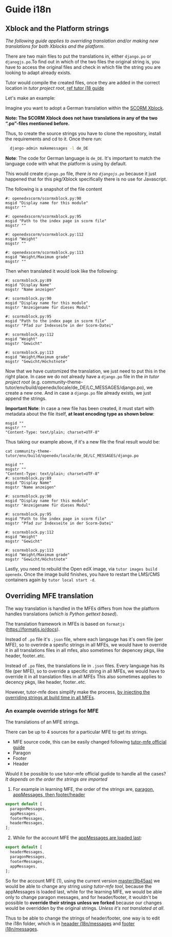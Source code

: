 # Guide i18n

## Xblock and the Platform strings

_The following guide applies to overriding translation and/or making new translations for both Xblocks and the platform_.

There are two main files to put the translations in, either `django.po` or `djanogjs.po`.To find out in which of the two files the original string is, you have to access the original files and check in which file the string you are looking to adapt already exists.

Tutor would compile the created files, once they are added in the correct location in _tutor project root_, [ref tutor i18 guide](https://docs.tutor.overhang.io/configuration.html#adding-custom-translations)

Let's make an example:

Imagine you want to adopt a German translation within the [SCORM Xblock](https://github.com/overhangio/openedx-scorm-xblock).

**Note: The SCORM Xblock does not have translations in any of the two “.po”-files mentioned before.**

Thus, to create the source strings you have to clone the repository, install the requirements and cd to it. Once there run:

```bash
  django-admin makemessages -l de_DE
```

**Note**: The code for German language is `de_DE`. It's important to match the language code with what the platform is using by default.

This would create `django.po` file, _there is no `djangojs.po`_ because it just happened that for this pkg/Xblock specifically there is no use for Javascript.

The following is a snapshot of the file content

```gettext
#: openedxscorm/scormxblock.py:90
msgid "Display name for this module"
msgstr ""

#: openedxscorm/scormxblock.py:95
msgid "Path to the index page in scorm file"
msgstr ""

#: openedxscorm/scormxblock.py:112
msgid "Weight"
msgstr ""

#: openedxscorm/scormxblock.py:113
msgid "Weight/Maximum grade"
msgstr ""

```

Then when translated it would look like the following:

```gettext
#: scormxblock.py:89
msgid "Display Name"
msgstr "Name anzeigen"

#: scormxblock.py:90
msgid "Display name for this module"
msgstr "Anzeigename für dieses Modul"

#: scormxblock.py:95
msgid "Path to the index page in scorm file"
msgstr "Pfad zur Indexseite in der Scorm-Datei"

#: scormxblock.py:112
msgid "Weight"
msgstr "Gewicht"

#: scormxblock.py:113
msgid "Weight/Maximum grade"
msgstr "Gewicht/Höchstnote"

```

Now that we have customized the translation, we just need to put this in the right place. In case we do not already have a `django.po` file in the _in tutor project root_ (e.g. community-theme-tutor/env/build/openedx/locale/de_DE/LC_MESSAGES/django.po), we create a new one. And in case a `django.po` file already exists, we just append the strings.

**Important Note**: In case a new file has been created, it must start with metadata about the file itself, **at least encoding type as shown below**:

```
msgid ""
msgstr ""
"Content-Type: text/plain; charset=UTF-8"
```

Thus taking our example above, if it's a new file the final result would be:

`cat community-theme-tutor/env/build/openedx/locale/de_DE/LC_MESSAGES/django.po`

```
msgid ""
msgstr ""
"Content-Type: text/plain; charset=UTF-8"
#: scormxblock.py:89
msgid "Display Name"
msgstr "Name anzeigen"

#: scormxblock.py:90
msgid "Display name for this module"
msgstr "Anzeigename für dieses Modul"

#: scormxblock.py:95
msgid "Path to the index page in scorm file"
msgstr "Pfad zur Indexseite in der Scorm-Datei"

#: scormxblock.py:112
msgid "Weight"
msgstr "Gewicht"

#: scormxblock.py:113
msgid "Weight/Maximum grade"
msgstr "Gewicht/Höchstnote"

```

Lastly, you need to rebuild the Open edX image, via `tutor images build openedx`. Once the image build finishes,  you have to restart the LMS/CMS containers again by `tutor local start -d`.

## Overriding MFE translation

The way translation is handled in the MFEs differs from how the platform handles translations (_which is Python gettext based_).

The translation framework in MFEs is based on `formatjs` (https://formatjs.io/docs).

Instead of `.po` file it's `.json` file, where each langauge has it's own file (per MFE), so to overirde a spesfic strings in all MFEs, we would have to override it in all translations files in all mfes, also sometimes for depencey pkgs, like header, footer..etc.

Instead of `.po` files, the translations lie in  `.json` files. Every language has its file (per MFE), so to override a specific string in all MFEs, we would have to override it in all translation files in all MFEs This also sometimes applies to decency pkgs, like header, footer..etc.


However, tutor-mfe does simplify make the process, [by injecting the overriding strings at build time in all MFEs](https://github.com/overhangio/tutor-mfe/blob/master/tutormfe/templates/mfe/build/mfe/i18n/i18n-merge.js).


### An example override strings for MFE

The translations of an MFE strings.

There can be up to 4 sources for a particular MFE to get its strings.

- MFE source code, this can be easily changed following [tutor-mfe official guide](https://github.com/overhangio/tutor-mfe#adding-custom-translations-to-your-mfes)
- Paragon
- Footer
- Header
 
Would it be possible to use tutor-mfe official gudide to handle all the cases? _It depends on the order the strings are imported_

1. For example in learning MFE, the order of the strings are, [paragon, appMessages, then footer/header](https://github.com/openedx/frontend-app-learning/blob/d2df9241c321dbd8d73b5209aedee03d638c2644/src/i18n/index.js#L40-L44)
```js
export default [
  paragonMessages,
  appMessages,
  footerMessages,
  headerMessages,
];
```

2. While for the account MFE the [appMessages are loaded last](https://github.com/openedx/frontend-app-account/blob/9b45aa3bc9415c6c9e89d7364e1772396a160135/src/i18n/index.js#L39-L44):
```js
export default [
  headerMessages,
  paragonMessages,
  footerMessages,
  appMessages,
];
``` 

So for the account MFE (1), using the current version [master(9b45aa)](https://github.com/openedx/frontend-app-account/tree/9b45aa3bc9415c6c9e89d7364e1772396a160135) we would be able to change any string _using tutor-mfe tool_, because the appMessages is loaded last, while for the learning MFE, we would be able only to change paragon messages, and for header/footer, it wouldn't be possible to **override their strings** **unless we forked** because our changes would be overridden by the original strings. _Unless it's not translated at all_.

Thus to be able to change the strings of header/footer, one way is to edit the i18n folder, which is in [heaader i18n/messages](https://github.com/openedx/frontend-component-header/tree/936c8714b7fcf8d40a25583f1f8d7bb112afb49e/src/i18n/messages) and [footer i18n/messages](https://github.com/openedx/frontend-component-footer/tree/master/src/i18n/messages).